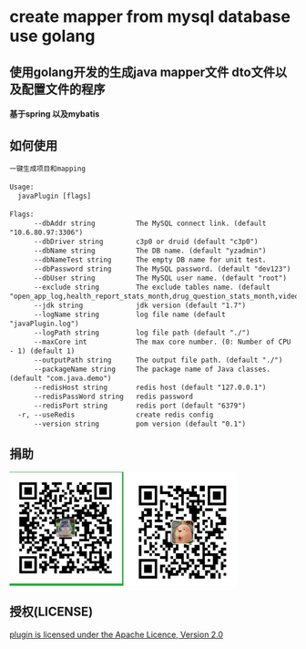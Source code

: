 # create mapper from mysql database use  golang
## 使用golang开发的生成java mapper文件 dto文件以及配置文件的程序
#### 基于spring 以及mybatis


## 如何使用
```
一键生成项目和mapping

Usage:
  javaPlugin [flags]

Flags:
      --dbAddr string          The MySQL connect link. (default "10.6.80.97:3306")
      --dbDriver string        c3p0 or druid (default "c3p0")
      --dbName string          The DB name. (default "yzadmin")
      --dbNameTest string      The empty DB name for unit test.
      --dbPassword string      The MySQL password. (default "dev123")
      --dbUser string          The MySQL user name. (default "root")
      --exclude string         The exclude tables name. (default "open_app_log,health_report_stats_month,drug_question_stats_month,video_stats_month")
      --jdk string             jdk version (default "1.7")
      --logName string         log file name (default "javaPlugin.log")
      --logPath string         log file path (default "./")
      --maxCore int            The max core number. (0: Number of CPU - 1) (default 1)
      --outputPath string      The output file path. (default "./")
      --packageName string     The package name of Java classes. (default "com.java.demo")
      --redisHost string       redis host (default "127.0.0.1")
      --redisPassWord string   redis password
      --redisPort string       redis port (default "6379")
  -r, --useRedis               create redis config
      --version string         pom version (default "0.1")
```
## 捐助
 <img src="https://github.com/yyn1110/javaPlugin/blob/master/weixin.jpg" width = "200" height = "200" alt="微信支付" align=center />
 <img src="https://github.com/yyn1110/javaPlugin/blob/master/alipay.jpg" width = "200" height = "200" alt="支付宝" align=center />

## 授权(LICENSE)
[plugin is licensed under the Apache Licence, Version 2.0](http://www.apache.org/licenses/LICENSE-2.0.html)